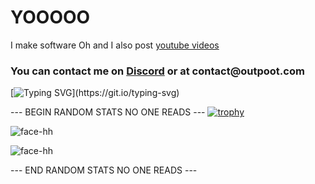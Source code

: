<h1 align="left">YOOOOO</h1>

I make software  Oh and I also post [youtube videos](https://www.youtube.com/FaceDevStuff)

<h3 align="left">
  You can contact me on <a href='https://discord.gg/EKQtnY8Z9h'>Discord</a> or at contact@outpoot.com
</h3>

[![Typing SVG](https://readme-typing-svg.herokuapp.com?size=30&lines=Touch+some+grass.)](https://git.io/typing-svg)

--- BEGIN RANDOM STATS NO ONE READS ---
[![trophy](https://github-profile-trophy.vercel.app/?username=ryo-ma)](https://github.com/ryo-ma/github-profile-trophy)

![face-hh](https://github-readme-stats.vercel.app/api?username=face-hh&show_icons=true&theme=tokyonight&hide=["issues"])

![face-hh](https://github-readme-stats.vercel.app/api/top-langs?username=face-hh&show_icons=true&theme=tokyonight&layout=compact)

--- END RANDOM STATS NO ONE READS ---

